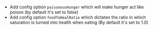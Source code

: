 * Add config option `poisonousHunger` which will make hunger act like poison (by default it's set to false)
* Add config option `foodToHealRatio` which dictates the ratio in which saturation is turned into health when eating (By default it's set to 1.0)